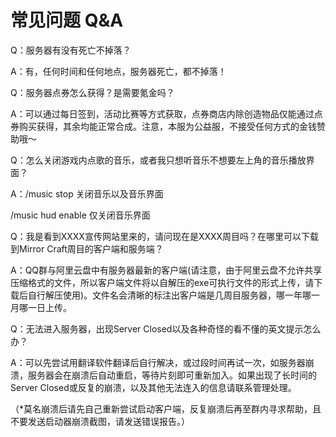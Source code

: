 # 常见问题 Q&A



Q：服务器有没有死亡不掉落？

A：有，任何时间和任何地点，服务器死亡，都不掉落！



Q：服务器点券怎么获得？是需要氪金吗？

A：可以通过每日签到，活动比赛等方式获取，点券商店内除创造物品仅能通过点券购买获得，其余均能正常合成。注意，本服为公益服，不接受任何方式的金钱赞助哦～



Q：怎么关闭游戏内点歌的音乐，或者我只想听音乐不想要左上角的音乐播放界面？

A：/music stop 关闭音乐以及音乐界面

/music hud enable 仅关闭音乐界面



Q：我是看到XXXX宣传网站里来的，请问现在是XXXX周目吗？在哪里可以下载到Mirror Craft周目的客户端和服务端？ 

A：QQ群与阿里云盘中有服务器最新的客户端(请注意，由于阿里云盘不允许共享压缩格式的文件，所以客户端文件将以自解压的exe可执行文件的形式上传，请下载后自行解压使用)。文件名会清晰的标注出客户端是几周目服务器，哪一年哪一月哪一日上传。



Q：无法进入服务器，出现Server Closed以及各种奇怪的看不懂的英文提示怎么办？

A：可以先尝试用翻译软件翻译后自行解决，或过段时间再试一次，如服务器崩溃，服务器会在崩溃后自动重启，等待片刻即可重新加入。如果出现了长时间的Server Closed或反复的崩溃，以及其他无法连入的信息请联系管理处理。 

（*莫名崩溃后请先自己重新尝试启动客户端，反复崩溃后再至群内寻求帮助，且不要发送启动器崩溃截图，请发送错误报告。）